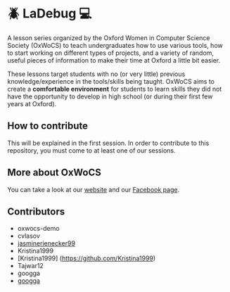 # :beetle: LaDebug :computer:
A lesson series organized by the Oxford Women in Computer Science Society (OxWoCS) to teach undergraduates how to use various tools, how to start working on different types of projects, and a variety of random, useful pieces of information to make their time at Oxford a little bit easier.

These lessons target students with no (or very little) previous knowledge/experience in the tools/skills being taught. OxWoCS aims to create a **comfortable environment** for students to learn skills they did not have the opportunity to develop in high school (or during their first few years at Oxford).

## How to contribute
This will be explained in the first session. In order to contribute to this repository, you must come to at least one of our sessions.

## More about OxWoCS
You can take a look at our [website](www.cs.ox.ac.uk/societies/women) and our [Facebook page](www.facebook.com/OxWoCS).

## Contributors
 - oxwocs-demo
 - cvlasov
 - [jasminerienecker99](https://github.com/jasminerienecker99)
 - Kristina1999
 - [Kristina1999] (https://github.com/Kristina1999)
 - Tajwar12
 - googga
 - [googga](https://github.com/Googga)
